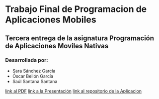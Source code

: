 # Trabajo Final de Programacion de Aplicaciones Mobiles
## Tercera entrega de la asignatura Programación de Aplicaciones Moviles Nativas

### Desarrollada por:
- Sara Sánchez García
- Óscar Bellón García
- Saúl Santana Santana

 [link al PDF](Informe.pdf)
 [link a la Presentación](Presentacion.pdf)
 [link al repositorio de la Aplicacion](https://github.com/SaulSantanaSantana/Apolo-Helper)
